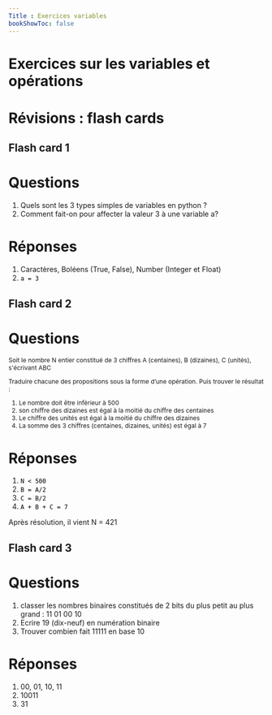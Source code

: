 ```yaml
---
Title : Exercices variables
bookShowToc: false
---
```


# Exercices sur les variables et opérations

# Révisions : flash cards
## Flash card 1
<div class="flip-card">
  <div class="flip-card-inner">
    <div class="flip-card-front">
      <h1>Questions</h1>
      <ol><li>Quels sont les 3 types simples de variables en python ?</li>
        <li>Comment fait-on pour affecter la valeur 3 à une variable a? </li>
      </ol>
    </div>
    <div class="flip-card-back">
      <h1>Réponses</h1>
      <ol><li>Caractères, Boléens (True, False), Number (Integer et Float)</li>
        <li><code style="color:black">a = 3</code></li>
      </ol>
    </div>
  </div>
</div>

## Flash card 2
<div class="flip-card">
  <div class="flip-card-inner">
    <div class="flip-card-front">
      <h1>Questions</h1>
      <p style="font-size: 12px">Soit le nombre N entier constitué de 3 chiffres A (centaines), B (dizaines), C (unités), s'écrivant ABC</p>
      <p style="font-size: 12px">Traduire chacune des propositions sous la forme d’une opération. Puis trouver le résultat :</p>
      <ol style="font-size: 12px"><li>Le nombre doit être inférieur à 500</li>
        <li>son chiffre des dizaines est égal à la moitié du chiffre des centaines</li>
        <li>Le chiffre des unités est égal à la moitié du chiffre des dizaines</li>
        <li>La somme des 3 chiffres (centaines, dizaines, unités) est égal à 7</li>
      </ol>
    </div>
    <div class="flip-card-back">
      <h1>Réponses</h1>
      <ol><li><code style="color:black">N < 500</code></li>
        <li><code style="color:black">B = A/2</code></li>
         <li><code style="color:black">C = B/2</code></li>
          <li><code style="color:black">A + B + C = 7</code></li>
      </ol>
      <p>Après résolution, il vient N = 421</p>
    </div>
  </div>
</div>

## Flash card 3


<div class="flip-card">
  <div class="flip-card-inner">
    <div class="flip-card-front">
      <h1>Questions</h1>
      <ol><li>classer les nombres binaires constitués de 2 bits du plus petit au plus grand : 11  01  00  10</li>
        <li>Ecrire 19 (dix-neuf) en numération binaire</li>
        <li>Trouver combien fait  11111 en base 10</li>
      </ol>
    </div>
    <div class="flip-card-back">
      <h1>Réponses</h1>
      <ol><li>00, 01, 10, 11</li>
        <li>10011</li>
        <li>31</li>
      </ol>
    </div>
  </div>
</div>